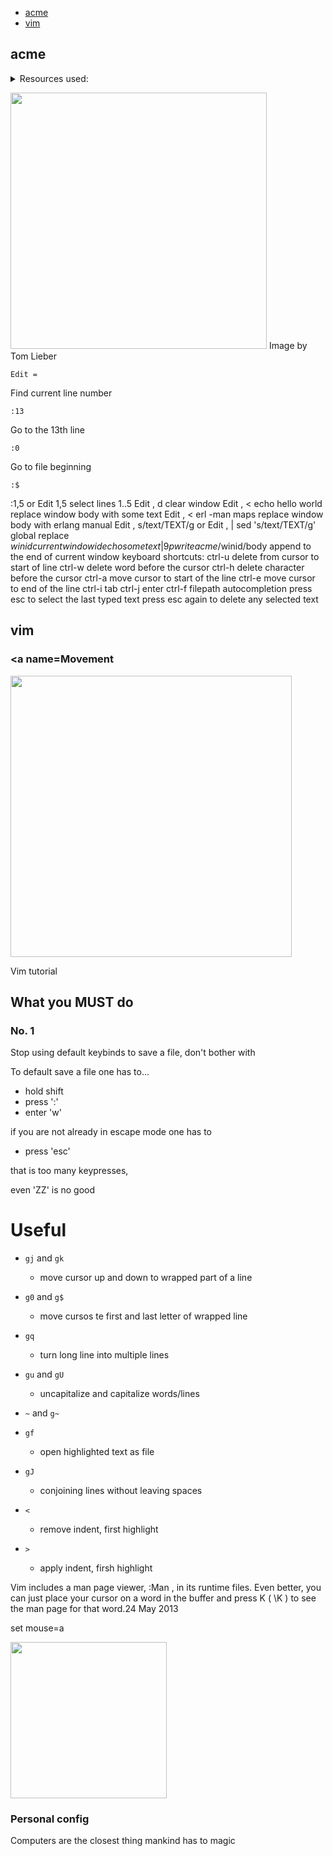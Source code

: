 <div id=t>

- [acme](#acme)
- [vim](#vim)

</div>

## <a name=acme>acme</a>

<details><summary>Resources used:</summary>
[evbogdanox](//github.com/evbogdanov/acme/blob/master/README.md)
</details>

<img src="/pix/acme-mouse-chords.png" style="width:410px; height: auto;"> Image by Tom Lieber

`Edit =`

Find current line number

`:13`

Go to the 13th line

`:0`

Go to file beginning

`:$` 


:1,5 or Edit 1,5 select lines 1..5
Edit , d clear window
Edit , < echo hello world replace window body with some text
Edit , < erl -man maps replace window body with erlang manual
Edit , s/text/TEXT/g or Edit , | sed 's/text/TEXT/g' global replace
$winid current window id
echo some text | 9p write acme/$winid/body append to the end of current window
keyboard shortcuts:
ctrl-u delete from cursor to start of line
ctrl-w delete word before the cursor
ctrl-h delete character before the cursor
ctrl-a move cursor to start of the line
ctrl-e move cursor to end of the line
ctrl-i tab
ctrl-j enter
ctrl-f filepath autocompletion
press esc to select the last typed text
press esc again to delete any selected text

## <a name=vim>vim</a>

### <a name=Movement

<img src="/pix/vim-movement-table.png" style="width:450px; height: auto;">

Vim tutorial


## What you MUST do

### No. 1

Stop using default keybinds to save a file, don't bother with 

To default save a file one has to...

- hold shift
- press ':'
- enter 'w'

if you are not already in escape mode one has to 

- press 'esc'

that is too many keypresses,

even 'ZZ' is no good  

# Useful

- `gj` and `gk`
	- move cursor up and down to wrapped part of a line
- `g0` and `g$`
	- move cursos te first and last letter of wrapped line
- `gq`
	- turn long line into multiple lines
- `gu` and `gU` 
	- uncapitalize and capitalize words/lines
- `~` and `g~`
- `gf` 
	- open highlighted text as file
- `gJ`
	- conjoining lines without leaving spaces
- `<`
	- remove indent, first highlight

- `>` 
	- apply indent, firsh highlight

Vim includes a man page viewer, :Man , in its runtime files. Even better, you can just place your cursor on a word in the buffer and press <Leader>K ( \K ) to see the man page for that word.24 May 2013


set mouse=a

<img src="/pix/vim-cigarretes.avif" style="width:250px; height: auto;">

### <a name=vim-personal-config>Personal config</a>

<object data=/src/conf/vimrc.txt></object>

Computers are the closest thing mankind has to magic
